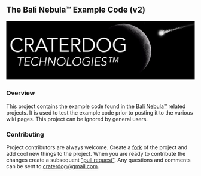 ## The Bali Nebula™ Example Code (v2)
![Logo](CraterDogLogo.png)

### Overview
This project contains the example code found in the [Bali Nebula™](https://github.com/craterdog-bali)
related projects. It is used to test the example code prior to posting it to the various wiki
pages. This project can be ignored by general users.

### Contributing
Project contributors are always welcome. Create a
[fork](https://github.com/craterdog-bali/js-bali-example-code) of the project and add cool
new things to the project. When you are ready to contribute the changes create a subsequent
["pull request"](https://help.github.com/articles/about-pull-requests/). Any questions and
comments can be sent to [craterdog@gmail.com](mailto:craterdog@gmail.com).

